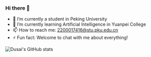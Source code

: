 ### Hi there 👋


- 🔭 I’m currently a student in Peking University
- 🌱 I’m currently learning Artificial Intelligence in Yuanpei College
- 📫 How to reach me: 2200017416@stu.pku.edu.cn
- ⚡ Fun fact: Welcome to chat with me about everything!

![Dusai's GitHub stats](https://github-readme-stats.vercel.app/api?username=UsanoCoCr)
